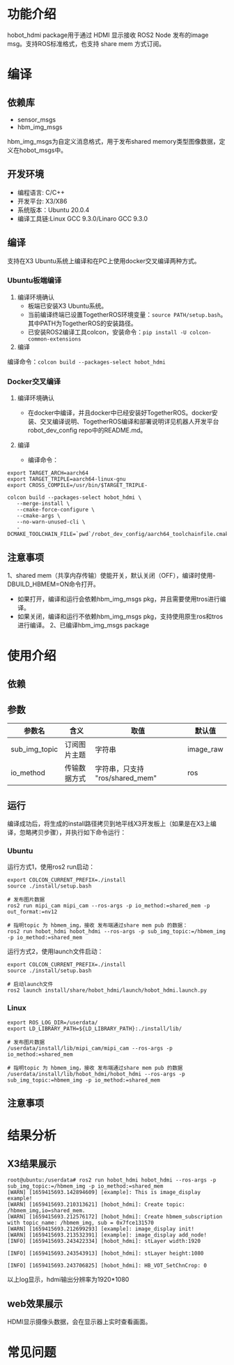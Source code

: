 # 功能介绍

hobot_hdmi package用于通过 HDMI 显示接收 ROS2 Node 发布的image msg。支持ROS标准格式，也支持 share mem 方式订阅。



# 编译

## 依赖库

- sensor_msgs
- hbm_img_msgs

hbm_img_msgs为自定义消息格式，用于发布shared memory类型图像数据，定义在hobot_msgs中。

## 开发环境

- 编程语言: C/C++
- 开发平台: X3/X86
- 系统版本：Ubuntu 20.0.4
- 编译工具链:Linux GCC 9.3.0/Linaro GCC 9.3.0

## 编译

 支持在X3 Ubuntu系统上编译和在PC上使用docker交叉编译两种方式。

### Ubuntu板端编译

1. 编译环境确认 
   - 板端已安装X3 Ubuntu系统。
   - 当前编译终端已设置TogetherROS环境变量：`source PATH/setup.bash`。其中PATH为TogetherROS的安装路径。
   - 已安装ROS2编译工具colcon，安装命令：`pip install -U colcon-common-extensions`
2. 编译

编译命令：`colcon build --packages-select hobot_hdmi`

### Docker交叉编译

1. 编译环境确认

   - 在docker中编译，并且docker中已经安装好TogetherROS。docker安装、交叉编译说明、TogetherROS编译和部署说明详见机器人开发平台robot_dev_config repo中的README.md。

2. 编译

   - 编译命令：

```
export TARGET_ARCH=aarch64
export TARGET_TRIPLE=aarch64-linux-gnu
export CROSS_COMPILE=/usr/bin/$TARGET_TRIPLE-

colcon build --packages-select hobot_hdmi \
   --merge-install \
   --cmake-force-configure \
   --cmake-args \
   --no-warn-unused-cli \
   -DCMAKE_TOOLCHAIN_FILE=`pwd`/robot_dev_config/aarch64_toolchainfile.cmake
```

## 注意事项

1、shared mem（共享内存传输）使能开关，默认关闭（OFF），编译时使用-DBUILD_HBMEM=ON命令打开。
   - 如果打开，编译和运行会依赖hbm_img_msgs pkg，并且需要使用tros进行编译。
   - 如果关闭，编译和运行不依赖hbm_img_msgs pkg，支持使用原生ros和tros进行编译。
2、已编译hbm_img_msgs package


# 使用介绍

## 依赖

## 参数

| 参数名      | 含义                 | 取值                          | 默认值                |
| ----------- | -------------------- | ----------------------------- | --------------------- |
| sub_img_topic   | 订阅图片主题      | 字符串                         |      image_raw       |
| io_method   | 传输数据方式          | 字符串，只支持 "ros/shared_mem"    |      ros          |


## 运行

编译成功后，将生成的install路径拷贝到地平线X3开发板上（如果是在X3上编译，忽略拷贝步骤），并执行如下命令运行：

### **Ubuntu**

运行方式1，使用ros2 run启动：

```
export COLCON_CURRENT_PREFIX=./install
source ./install/setup.bash

# 发布图片数据
ros2 run mipi_cam mipi_cam --ros-args -p io_method:=shared_mem -p out_format:=nv12

# 指明topic 为 hbmem_img，接收 发布端通过share mem pub 的数据：
ros2 run hobot_hdmi hobot_hdmi --ros-args -p sub_img_topic:=/hbmem_img -p io_method:=shared_mem

```
运行方式2，使用launch文件启动：
```
export COLCON_CURRENT_PREFIX=./install
source ./install/setup.bash

# 启动launch文件
ros2 launch install/share/hobot_hdmi/launch/hobot_hdmi.launch.py

```

### **Linux**

```
export ROS_LOG_DIR=/userdata/
export LD_LIBRARY_PATH=${LD_LIBRARY_PATH}:./install/lib/

# 发布图片数据
/userdata/install/lib/mipi_cam/mipi_cam --ros-args -p io_method:=shared_mem

# 指明topic 为 hbmem_img，接收 发布端通过share mem pub 的数据
/userdata/install/lib/hobot_hdmi/hobot_hdmi --ros-args -p sub_img_topic:=hbmem_img -p io_method:=shared_mem

```

## 注意事项


# 结果分析

## X3结果展示

```
root@ubuntu:/userdata# ros2 run hobot_hdmi hobot_hdmi --ros-args -p sub_img_topic:=/hbmem_img -p io_method:=shared_mem
[WARN] [1659415693.142894609] [example]: This is image_display example!
[WARN] [1659415693.210313621] [hobot_hdmi]: Create topic: /hbmem_img,io=shared_mem.
[WARN] [1659415693.212576172] [hobot_hdmi]: Create hbmem_subscription with topic_name: /hbmem_img, sub = 0x7fce131570
[WARN] [1659415693.212699293] [example]: image_display init!
[WARN] [1659415693.213532391] [example]: image_display add_node!
[INFO] [1659415693.243422334] [hobot_hdmi]: stLayer width:1920

[INFO] [1659415693.243543913] [hobot_hdmi]: stLayer height:1080

[INFO] [1659415693.243706825] [hobot_hdmi]: HB_VOT_SetChnCrop: 0
```

以上log显示，hdmi输出分辨率为1920*1080

## web效果展示
HDMI显示摄像头数据，会在显示器上实时查看画面。


# 常见问题
